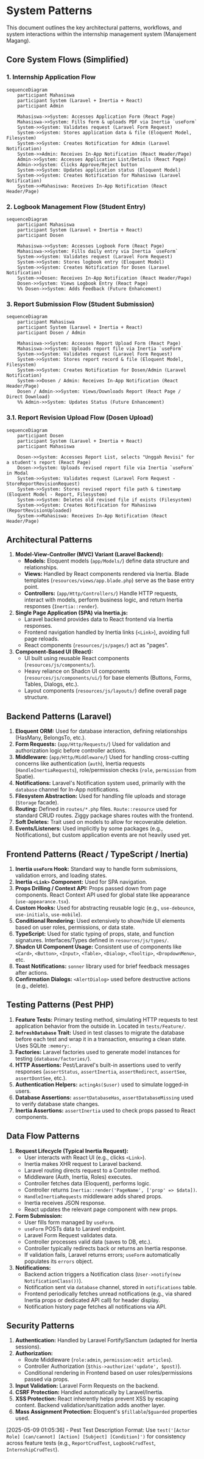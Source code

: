 # System Patterns

This document outlines the key architectural patterns, workflows, and system interactions within the internship management system (Manajement Magang).

## Core System Flows (Simplified)

### 1. Internship Application Flow

```mermaid
sequenceDiagram
    participant Mahasiswa
    participant System (Laravel + Inertia + React)
    participant Admin

    Mahasiswa->>System: Accesses Application Form (React Page)
    Mahasiswa->>System: Fills form & uploads PDF via Inertia `useForm`
    System->>System: Validates request (Laravel Form Request)
    System->>System: Stores application data & file (Eloquent Model, Filesystem)
    System->>System: Creates Notification for Admin (Laravel Notification)
    System->>Admin: Receives In-App Notification (React Header/Page)
    Admin->>System: Accesses Application List/Details (React Page)
    Admin->>System: Clicks Approve/Reject button
    System->>System: Updates application status (Eloquent Model)
    System->>System: Creates Notification for Mahasiswa (Laravel Notification)
    System->>Mahasiswa: Receives In-App Notification (React Header/Page)
```

### 2. Logbook Management Flow (Student Entry)

```mermaid
sequenceDiagram
    participant Mahasiswa
    participant System (Laravel + Inertia + React)
    participant Dosen

    Mahasiswa->>System: Accesses Logbook Form (React Page)
    Mahasiswa->>System: Fills daily entry via Inertia `useForm`
    System->>System: Validates request (Laravel Form Request)
    System->>System: Stores logbook entry (Eloquent Model)
    System->>System: Creates Notification for Dosen (Laravel Notification)
    System->>Dosen: Receives In-App Notification (React Header/Page)
    Dosen->>System: Views Logbook Entry (React Page)
    %% Dosen->>System: Adds Feedback (Future Enhancement)
```

### 3. Report Submission Flow (Student Submission)

```mermaid
sequenceDiagram
    participant Mahasiswa
    participant System (Laravel + Inertia + React)
    participant Dosen / Admin

    Mahasiswa->>System: Accesses Report Upload Form (React Page)
    Mahasiswa->>System: Uploads report file via Inertia `useForm`
    System->>System: Validates request (Laravel Form Request)
    System->>System: Stores report record & file (Eloquent Model, Filesystem)
    System->>System: Creates Notification for Dosen/Admin (Laravel Notification)
    System->>Dosen / Admin: Receives In-App Notification (React Header/Page)
    Dosen / Admin->>System: Views/Downloads Report (React Page / Direct Download)
    %% Admin->>System: Updates Status (Future Enhancement)
```

### 3.1. Report Revision Upload Flow (Dosen Upload)

```mermaid
sequenceDiagram
    participant Dosen
    participant System (Laravel + Inertia + React)
    participant Mahasiswa

    Dosen->>System: Accesses Report List, selects "Unggah Revisi" for a student's report (React Page)
    Dosen->>System: Uploads revised report file via Inertia `useForm` in Modal
    System->>System: Validates request (Laravel Form Request - StoreReportRevisionRequest)
    System->>System: Stores revised report file path & timestamp (Eloquent Model - Report, Filesystem)
    System->>System: Deletes old revised file if exists (Filesystem)
    System->>System: Creates Notification for Mahasiswa (ReportRevisionUploaded)
    System->>Mahasiswa: Receives In-App Notification (React Header/Page)
```

## Architectural Patterns

1.  **Model-View-Controller (MVC) Variant (Laravel Backend):**
    - **Models:** Eloquent models (`app/Models/`) define data structure and relationships.
    - **Views:** Handled by React components rendered via Inertia. Blade templates (`resources/views/app.blade.php`) serve as the base entry point.
    - **Controllers:** (`app/Http/Controllers/`) Handle HTTP requests, interact with models, perform business logic, and return Inertia responses (`Inertia::render`).
2.  **Single Page Application (SPA) via Inertia.js:**
    - Laravel backend provides data to React frontend via Inertia responses.
    - Frontend navigation handled by Inertia links (`<Link>`), avoiding full page reloads.
    - React components (`resources/js/pages/`) act as "pages".
3.  **Component-Based UI (React):**
    - UI built using reusable React components (`resources/js/components/`).
    - Heavy reliance on Shadcn UI components (`resources/js/components/ui/`) for base elements (Buttons, Forms, Tables, Dialogs, etc.).
    - Layout components (`resources/js/layouts/`) define overall page structure.

## Backend Patterns (Laravel)

1.  **Eloquent ORM:** Used for database interaction, defining relationships (HasMany, BelongsTo, etc.).
2.  **Form Requests:** (`app/Http/Requests/`) Used for validation and authorization logic before controller actions.
3.  **Middleware:** (`app/Http/Middleware/`) Used for handling cross-cutting concerns like authentication (`auth`), Inertia requests (`HandleInertiaRequests`), role/permission checks (`role`, `permission` from Spatie).
4.  **Notifications:** Laravel's Notification system used, primarily with the `database` channel for In-App notifications.
5.  **Filesystem Abstraction:** Used for handling file uploads and storage (`Storage` facade).
6.  **Routing:** Defined in `routes/*.php` files. `Route::resource` used for standard CRUD routes. Ziggy package shares routes with the frontend.
7.  **Soft Deletes:** Trait used on models to allow for recoverable deletion.
8.  **Events/Listeners:** Used implicitly by some packages (e.g., Notifications), but custom application events are not heavily used yet.

## Frontend Patterns (React / TypeScript / Inertia)

1.  **Inertia `useForm` Hook:** Standard way to handle form submissions, validation errors, and loading states.
2.  **Inertia `<Link>` Component:** Used for SPA navigation.
3.  **Props Drilling / Context API:** Props passed down from page components. React Context API used for global state like appearance (`use-appearance.tsx`).
4.  **Custom Hooks:** Used for abstracting reusable logic (e.g., `use-debounce`, `use-initials`, `use-mobile`).
5.  **Conditional Rendering:** Used extensively to show/hide UI elements based on user roles, permissions, or data state.
6.  **TypeScript:** Used for static typing of props, state, and function signatures. Interfaces/Types defined in `resources/js/types/`.
7.  **Shadcn UI Component Usage:** Consistent use of components like `<Card>`, `<Button>`, `<Input>`, `<Table>`, `<Dialog>`, `<Tooltip>`, `<DropdownMenu>`, etc.
8.  **Toast Notifications:** `sonner` library used for brief feedback messages after actions.
9.  **Confirmation Dialogs:** `<AlertDialog>` used before destructive actions (e.g., delete).

## Testing Patterns (Pest PHP)

1.  **Feature Tests:** Primary testing method, simulating HTTP requests to test application behavior from the outside in. Located in `tests/Feature/`.
2.  **`RefreshDatabase` Trait:** Used in test classes to migrate the database before each test and wrap it in a transaction, ensuring a clean state. Uses SQLite `:memory:`.
3.  **Factories:** Laravel factories used to generate model instances for testing (`database/factories/`).
4.  **HTTP Assertions:** Pest/Laravel's built-in assertions used to verify responses (`assertStatus`, `assertInertia`, `assertRedirect`, `assertSee`, `assertDontSee`, etc.).
5.  **Authentication Helpers:** `actingAs($user)` used to simulate logged-in users.
6.  **Database Assertions:** `assertDatabaseHas`, `assertDatabaseMissing` used to verify database state changes.
7.  **Inertia Assertions:** `assertInertia` used to check props passed to React components.

## Data Flow Patterns

1.  **Request Lifecycle (Typical Inertia Request):**
    - User interacts with React UI (e.g., clicks `<Link>`).
    - Inertia makes XHR request to Laravel backend.
    - Laravel routing directs request to a Controller method.
    - Middleware (Auth, Inertia, Roles) executes.
    - Controller fetches data (Eloquent), performs logic.
    - Controller returns `Inertia::render('PageName', ['prop' => $data])`.
    - `HandleInertiaRequests` middleware adds shared props.
    - Inertia receives JSON response.
    - React updates the relevant page component with new props.
2.  **Form Submission:**
    - User fills form managed by `useForm`.
    - `useForm` POSTs data to Laravel endpoint.
    - Laravel Form Request validates data.
    - Controller processes valid data (saves to DB, etc.).
    - Controller typically redirects back or returns an Inertia response.
    - If validation fails, Laravel returns errors; `useForm` automatically populates its `errors` object.
3.  **Notifications:**
    - Backend action triggers a Notification class (`User->notify(new NotificationClass())`).
    - Notification sent via `database` channel, stored in `notifications` table.
    - Frontend periodically fetches unread notifications (e.g., via shared Inertia props or dedicated API call) for header display.
    - Notification history page fetches all notifications via API.

## Security Patterns

1.  **Authentication:** Handled by Laravel Fortify/Sanctum (adapted for Inertia sessions).
2.  **Authorization:**
    - Route Middleware (`role:admin`, `permission:edit articles`).
    - Controller Authorization (`$this->authorize('update', $post)`).
    - Conditional rendering in Frontend based on user roles/permissions passed via props.
3.  **Input Validation:** Laravel Form Requests on the backend.
4.  **CSRF Protection:** Handled automatically by Laravel/Inertia.
5.  **XSS Protection:** React inherently helps prevent XSS by escaping content. Backend validation/sanitization adds another layer.
6.  **Mass Assignment Protection:** Eloquent's `$fillable`/`$guarded` properties used.

[2025-05-09 01:05:36] - Pest Test Description Format: Use `test('[Actor Role] [can/cannot] [Action] [Subject] [Condition]')` for consistency across feature tests (e.g., `ReportCrudTest`, `LogbookCrudTest`, `InternshipCrudTest`).
